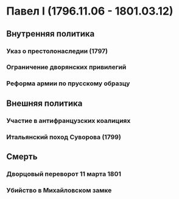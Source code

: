 # Павел I (1796.11.06 - 1801.03.12)
## Внутренняя политика
### Указ о престолонаследии (1797)
### Ограничение дворянских привилегий
### Реформа армии по прусскому образцу
## Внешняя политика
### Участие в антифранцузских коалициях
### Итальянский поход Суворова (1799)
## Смерть
### Дворцовый переворот 11 марта 1801
### Убийство в Михайловском замке